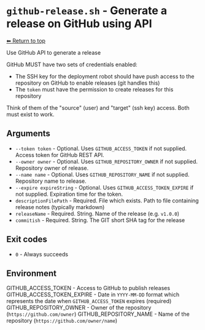 
# `github-release.sh` - Generate a release on GitHub using API

[⬅ Return to top](index.md)

Use GitHub API to generate a release

GitHub MUST have two sets of credentials enabled:

- The SSH key for the deployment robot should have push access to the repository on GitHub to enable releases (git handles this)
- The `token` must have the permission to create releases for this repository

Think of them of the "source" (user) and "target" (ssh key) access. Both must exist to work.

## Arguments

- `--token token` - Optional. Uses `GITHUB_ACCESS_TOKEN` if not supplied. Access token for GitHub REST API.
- `--owner owner` - Optional. Uses `GITHUB_REPOSITORY_OWNER` if not supplied. Repository owner of release.
- `--name name` - Optional. Uses `GITHUB_REPOSITORY_NAME` if not supplied. Repository name to release.
- `--expire expireString` - Optional. Uses `GITHUB_ACCESS_TOKEN_EXPIRE` if not supplied. Expiration time for the token.
- `descriptionFilePath` - Required. File which exists. Path to file containing release notes (typically markdown)
- `releaseName` - Required. String. Name of the release (e.g. `v1.0.0`)
- `commitish` - Required. String. The GIT short SHA tag for the release

## Exit codes

- `0` - Always succeeds

## Environment

GITHUB_ACCESS_TOKEN - Access to GitHub to publish releases
GITHUB_ACCESS_TOKEN_EXPIRE - Date in `YYYY-MM-DD` format which represents the date when `GITHUB_ACCESS_TOKEN` expires (required)
GITHUB_REPOSITORY_OWNER - Owner of the repository (`https://github.com/owner`)
GITHUB_REPOSITORY_NAME - Name of the repository (`https://github.com/owner/name`)
